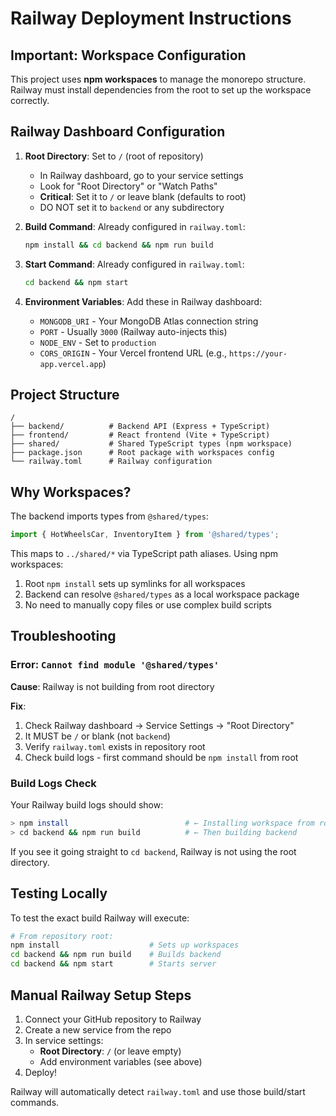 # Railway Deployment Instructions

## Important: Workspace Configuration

This project uses **npm workspaces** to manage the monorepo structure. Railway must install dependencies from the root to set up the workspace correctly.

## Railway Dashboard Configuration

1. **Root Directory**: Set to `/` (root of repository)
   - In Railway dashboard, go to your service settings
   - Look for "Root Directory" or "Watch Paths"
   - **Critical**: Set it to `/` or leave blank (defaults to root)
   - DO NOT set it to `backend` or any subdirectory

2. **Build Command**: Already configured in `railway.toml`:
   ```bash
   npm install && cd backend && npm run build
   ```

3. **Start Command**: Already configured in `railway.toml`:
   ```bash
   cd backend && npm start
   ```

4. **Environment Variables**: Add these in Railway dashboard:
   - `MONGODB_URI` - Your MongoDB Atlas connection string
   - `PORT` - Usually `3000` (Railway auto-injects this)
   - `NODE_ENV` - Set to `production`
   - `CORS_ORIGIN` - Your Vercel frontend URL (e.g., `https://your-app.vercel.app`)

## Project Structure

```
/
├── backend/          # Backend API (Express + TypeScript)
├── frontend/         # React frontend (Vite + TypeScript)
├── shared/           # Shared TypeScript types (npm workspace)
├── package.json      # Root package with workspaces config
└── railway.toml      # Railway configuration
```

## Why Workspaces?

The backend imports types from `@shared/types`:
```typescript
import { HotWheelsCar, InventoryItem } from '@shared/types';
```

This maps to `../shared/*` via TypeScript path aliases. Using npm workspaces:
1. Root `npm install` sets up symlinks for all workspaces
2. Backend can resolve `@shared/types` as a local workspace package
3. No need to manually copy files or use complex build scripts

## Troubleshooting

### Error: `Cannot find module '@shared/types'`

**Cause**: Railway is not building from root directory

**Fix**:
1. Check Railway dashboard → Service Settings → "Root Directory"
2. It MUST be `/` or blank (not `backend`)
3. Verify `railway.toml` exists in repository root
4. Check build logs - first command should be `npm install` from root

### Build Logs Check

Your Railway build logs should show:
```bash
> npm install                          # ← Installing workspace from root
> cd backend && npm run build          # ← Then building backend
```

If you see it going straight to `cd backend`, Railway is not using the root directory.

## Testing Locally

To test the exact build Railway will execute:

```bash
# From repository root:
npm install                    # Sets up workspaces
cd backend && npm run build    # Builds backend
cd backend && npm start        # Starts server
```

## Manual Railway Setup Steps

1. Connect your GitHub repository to Railway
2. Create a new service from the repo
3. In service settings:
   - **Root Directory**: `/` (or leave empty)
   - Add environment variables (see above)
4. Deploy!

Railway will automatically detect `railway.toml` and use those build/start commands.

